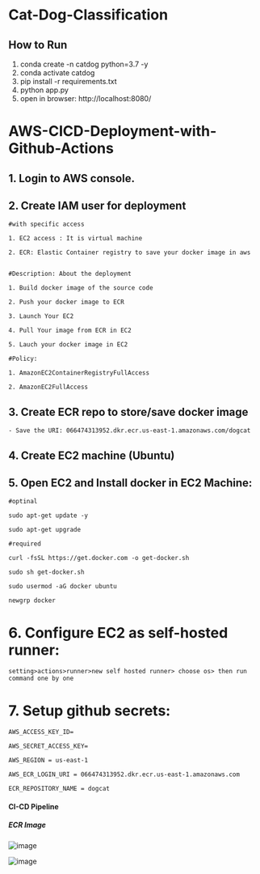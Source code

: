 # Cat-Dog-Classification

## How to Run

1. conda create -n catdog python=3.7 -y
2. conda activate catdog
3. pip install -r requirements.txt
4. python app.py
5. open in browser: http://localhost:8080/



# AWS-CICD-Deployment-with-Github-Actions

## 1. Login to AWS console.

## 2. Create IAM user for deployment

	#with specific access

	1. EC2 access : It is virtual machine

	2. ECR: Elastic Container registry to save your docker image in aws


	#Description: About the deployment

	1. Build docker image of the source code

	2. Push your docker image to ECR

	3. Launch Your EC2 

	4. Pull Your image from ECR in EC2

	5. Lauch your docker image in EC2

	#Policy:

	1. AmazonEC2ContainerRegistryFullAccess

	2. AmazonEC2FullAccess

	
## 3. Create ECR repo to store/save docker image
    - Save the URI: 066474313952.dkr.ecr.us-east-1.amazonaws.com/dogcat

	
## 4. Create EC2 machine (Ubuntu) 

## 5. Open EC2 and Install docker in EC2 Machine:
	
	
	#optinal

	sudo apt-get update -y

	sudo apt-get upgrade
	
	#required

	curl -fsSL https://get.docker.com -o get-docker.sh

	sudo sh get-docker.sh

	sudo usermod -aG docker ubuntu

	newgrp docker
	
# 6. Configure EC2 as self-hosted runner:
    setting>actions>runner>new self hosted runner> choose os> then run command one by one


# 7. Setup github secrets:

    AWS_ACCESS_KEY_ID=

    AWS_SECRET_ACCESS_KEY=

    AWS_REGION = us-east-1

    AWS_ECR_LOGIN_URI = 066474313952.dkr.ecr.us-east-1.amazonaws.com

    ECR_REPOSITORY_NAME = dogcat
    
    
#### CI-CD Pipeline
##### ECR Image
![image](https://user-images.githubusercontent.com/38419795/229327985-a5e4690e-d134-4285-b62c-e13d8ee0747e.png)


![image](https://user-images.githubusercontent.com/38419795/229327478-759ff3e3-fea5-4ada-ac4e-c7a51692ee45.png)
